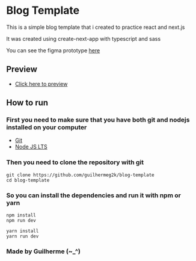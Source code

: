 # Blog Template

This is a simple blog template that i created to practice react and next.js

It was created using create-next-app with typescript and sass

You can see the figma prototype [here](https://www.figma.com/file/qygjAGzBv1Ixzl6a9LAPuf/simple_blog_template?node-id=0%3A1)
## Preview

- [Click here to preview](https://blog-template-guilhermeg2k.vercel.app/)

## How to run

### First you need to make sure that you have both git and nodejs installed on your computer

- [Git](https://git-scm.com/downloads)
- [Node JS LTS](https://nodejs.org/en/download/)

### Then you need to clone the repository with git

```
git clone https://github.com/guilhermeg2k/blog-template
cd blog-template
```

### So you can install the dependencies and run it with npm or yarn

```
npm install
npm run dev
```

```
yarn install
yarn run dev
```

### Made by Guilherme (~\_^)
